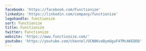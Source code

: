 ```yaml
---
facebook: 'https://facebook.com/Functionize'
linkedin: 'https://linkedin.com/company/functionize'
logohandle: functionize
sort: functionize
title: Functionize
twitter: Functionize
website: 'https://www.functionize.com/'
youtube: 'https://youtube.com/channel/UCN0KvoBymUguF4TMcAKEDDQ'
---
```

